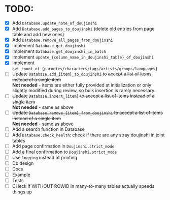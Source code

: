 # TODO:  
- [x] Add `Database.update_note_of_doujinshi`
- [x] Add `Database.add_pages_to_doujinshi` (delete old entries from page table and add new ones)
- [x] Add `Database.remove_all_pages_from_doujinshi`
- [x] Implement `Database.get_doujinshi`
- [x] Implement `Database.get_doujinshi_in_batch`
- [x] Implement `update_{column_name_in_doujinshi_table}_of_doujinshi`
- [x] Implement `get_count_of_{parodies/characters/tags/artists/groups/languages}`
- [ ] ~~Update `Database.add_{item}_to_doujinshi` to accept a list of items instead of a single item~~  
    **Not needed** - items are either fully provided at initialization or only slightly modified during review, so bulk insertion is rarely necessary.
- [ ] ~~Update `Database.insert_{item}` to accept a list of items instead of a single item~~  
    **Not needed** - same as above
- [ ] ~~Update `Database.remove_{item}_from_doujinshi` to accept a list of items instead of a single item~~  
    **Not needed** - same as above
- [ ] Add a search function in Database
- [ ] Add `Database.check_health`: check if there are any stray doujinshi in joint tables
- [ ] Add page confirmation in `Doujinshi.strict_mode`
- [ ] Add a final confirmation to `Doujinshi.strict_mode`
- [ ] Use `logging` instead of printing
- [ ] Db design
- [ ] Docs
- [ ] Example
- [ ] Tests
- [ ] CHeck if WITHOUT ROWID in many-to-many tables actually speeds things up